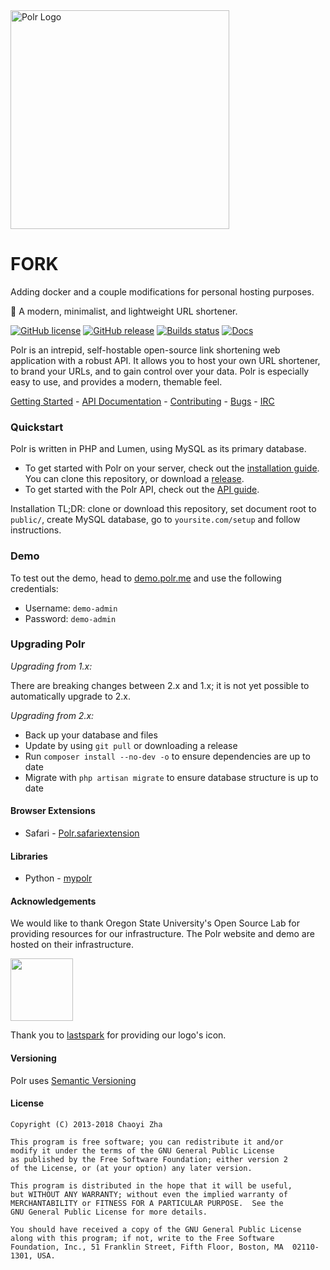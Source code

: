 <img src="https://i.imgur.com/ckI6GTu.png" width="350px" alt="Polr Logo" />


# FORK

Adding docker and a couple modifications for personal hosting purposes.




:aerial_tramway: A modern, minimalist, and lightweight URL shortener.

[![GitHub license](https://img.shields.io/badge/license-GPLv2%2B-blue.svg)]()
[![GitHub release](https://img.shields.io/github/release/cydrobolt/polr.svg)](https://github.com/cydrobolt/polr/releases)
[![Builds status](https://travis-ci.org/cydrobolt/polr.svg)](https://travis-ci.org/cydrobolt/polr)
[![Docs](https://img.shields.io/badge/docs-latest-brightgreen.svg?style=flat)](http://polr.readthedocs.org/en/latest/)


Polr is an intrepid, self-hostable open-source link shortening web application with a robust API. It allows you to host your own URL shortener, to brand your URLs, and to gain control over your data. Polr is especially easy to use, and provides a modern, themable feel.

[Getting Started](http://docs.polrproject.org/en/latest/user-guide/installation/) - [API Documentation](http://docs.polrproject.org/en/latest/developer-guide/api/) - [Contributing](https://github.com/cydrobolt/polr/blob/master/.github/CONTRIBUTING.md) - [Bugs](https://github.com/cydrobolt/polr/issues) - [IRC](http://webchat.freenode.net/?channels=#polr)

### Quickstart

Polr is written in PHP and Lumen, using MySQL as its primary database.

 - To get started with Polr on your server, check out the [installation guide](http://docs.polrproject.org/en/latest/user-guide/installation/). You can clone this repository, or download a [release](https://github.com/cydrobolt/polr/releases).
 - To get started with the Polr API, check out the [API guide](http://docs.polrproject.org/en/latest/developer-guide/api/).


Installation TL;DR: clone or download this repository, set document root to `public/`, create MySQL database, go to `yoursite.com/setup` and follow instructions.

### Demo

To test out the demo, head to [demo.polr.me](http://demo.polr.me) and use the following credentials:

- Username: `demo-admin`
- Password: `demo-admin`

### Upgrading Polr
*Upgrading from 1.x:*

There are breaking changes between 2.x and 1.x; it is not yet possible to automatically upgrade to 2.x.

*Upgrading from 2.x:*
 - Back up your database and files
 - Update by using `git pull` or downloading a release
 - Run `composer install --no-dev -o` to ensure dependencies are up to date
 - Migrate with `php artisan migrate` to ensure database structure is up to date

#### Browser Extensions

* Safari - [Polr.safariextension](https://github.com/cleverdevil/Polr.safariextension)

#### Libraries

* Python - [mypolr](https://github.com/fauskanger/mypolr)

#### Acknowledgements
We would like to thank Oregon State University's Open Source Lab for providing resources for our infrastructure. The Polr website and demo are hosted on their infrastructure.

<a href="//osuosl.org"><img height="100em" src="http://i.imgur.com/1VtLxyX.png" /></a>

Thank you to [lastspark](https://thenounproject.com/lastspark/) for providing our logo's icon.

#### Versioning

Polr uses [Semantic Versioning](http://semver.org/)


#### License


    Copyright (C) 2013-2018 Chaoyi Zha

    This program is free software; you can redistribute it and/or
    modify it under the terms of the GNU General Public License
    as published by the Free Software Foundation; either version 2
    of the License, or (at your option) any later version.

    This program is distributed in the hope that it will be useful,
    but WITHOUT ANY WARRANTY; without even the implied warranty of
    MERCHANTABILITY or FITNESS FOR A PARTICULAR PURPOSE.  See the
    GNU General Public License for more details.

    You should have received a copy of the GNU General Public License
    along with this program; if not, write to the Free Software
    Foundation, Inc., 51 Franklin Street, Fifth Floor, Boston, MA  02110-1301, USA.
